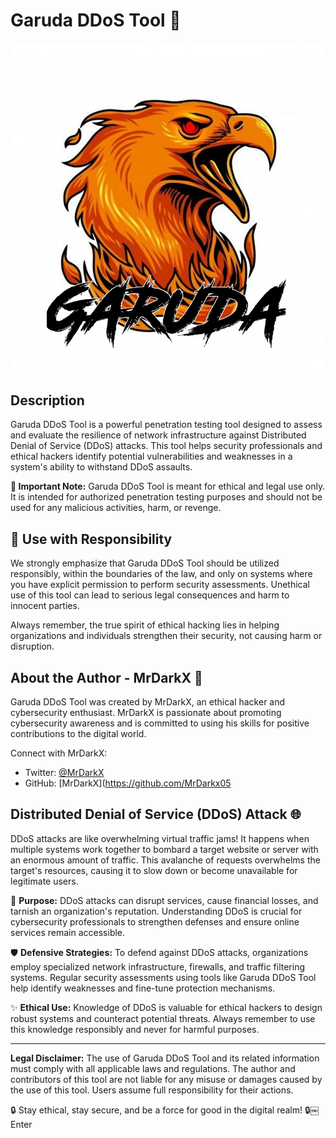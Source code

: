 # Garuda DDoS Tool 🦅

![Garuda Logo](garuda_logo.png)

## Description

Garuda DDoS Tool is a powerful penetration testing tool designed to assess and evaluate the resilience of network infrastructure against Distributed Denial of Service (DDoS) attacks. This tool helps security professionals and ethical hackers identify potential vulnerabilities and weaknesses in a system's ability to withstand DDoS assaults.

**🚫 Important Note:** Garuda DDoS Tool is meant for ethical and legal use only. It is intended for authorized penetration testing purposes and should not be used for any malicious activities, harm, or revenge.

## 🙏 Use with Responsibility

We strongly emphasize that Garuda DDoS Tool should be utilized responsibly, within the boundaries of the law, and only on systems where you have explicit permission to perform security assessments. Unethical use of this tool can lead to serious legal consequences and harm to innocent parties.

Always remember, the true spirit of ethical hacking lies in helping organizations and individuals strengthen their security, not causing harm or disruption.

## About the Author - MrDarkX 👤

Garuda DDoS Tool was created by MrDarkX, an ethical hacker and cybersecurity enthusiast. MrDarkX is passionate about promoting cybersecurity awareness and is committed to using his skills for positive contributions to the digital world.

Connect with MrDarkX:
- Twitter: [@MrDarkX](https://twitter.com/MrDarkX)
- GitHub: [MrDarkX](https://github.com/MrDarkx05

## Distributed Denial of Service (DDoS) Attack 🌐

DDoS attacks are like overwhelming virtual traffic jams! It happens when multiple systems work together to bombard a target website or server with an enormous amount of traffic. This avalanche of requests overwhelms the target's resources, causing it to slow down or become unavailable for legitimate users.

🎯 **Purpose:** DDoS attacks can disrupt services, cause financial losses, and tarnish an organization's reputation. Understanding DDoS is crucial for cybersecurity professionals to strengthen defenses and ensure online services remain accessible.

🛡️ **Defensive Strategies:** To defend against DDoS attacks, organizations employ specialized network infrastructure, firewalls, and traffic filtering systems. Regular security assessments using tools like Garuda DDoS Tool help identify weaknesses and fine-tune protection mechanisms.

✨ **Ethical Use:** Knowledge of DDoS is valuable for ethical hackers to design robust systems and counteract potential threats. Always remember to use this knowledge responsibly and never for harmful purposes.

---
**Legal Disclaimer:** The use of Garuda DDoS Tool and its related information must comply with all applicable laws and regulations. The author and contributors of this tool are not liable for any misuse or damages caused by the use of this tool. Users assume full responsibility for their actions.

🔒 Stay ethical, stay secure, and be a force for good in the digital realm! 🔒￼Enter
